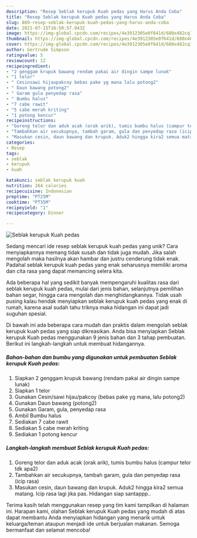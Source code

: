 ```yaml
---
description: "Resep Seblak kerupuk Kuah pedas yang Harus Anda Coba"
title: "Resep Seblak kerupuk Kuah pedas yang Harus Anda Coba"
slug: 869-resep-seblak-kerupuk-kuah-pedas-yang-harus-anda-coba
date: 2021-07-15T16:50:57.043Z
image: https://img-global.cpcdn.com/recipes/4e3912305e0f641d/680x482cq70/seblak-kerupuk-kuah-pedas-foto-resep-utama.jpg
thumbnail: https://img-global.cpcdn.com/recipes/4e3912305e0f641d/680x482cq70/seblak-kerupuk-kuah-pedas-foto-resep-utama.jpg
cover: https://img-global.cpcdn.com/recipes/4e3912305e0f641d/680x482cq70/seblak-kerupuk-kuah-pedas-foto-resep-utama.jpg
author: Gertrude Simpson
ratingvalue: 5
reviewcount: 12
recipeingredient:
- "2 genggam krupuk bawang rendam pakai air dingin sampe lunak"
- "1 telor"
- " Cesinsawi hijaupakcoy bebas pake yg mana lalu potong2"
- " Daun bawang potong2"
- " Garam gula penyedap rasa"
- " Bumbu halus"
- "7 cabe rawit"
- "5 cabe merah kriting"
- "1 potong kencur"
recipeinstructions:
- "Goreng telor dan aduk acak (orak arik), tumis bumbu halus (campur telor tdk apa2)"
- "Tambahkan air secukupnya, tambah garam, gula dan penyedap rasa (icip rasa)"
- "Masukan cesin, daun bawang dan krupuk. Aduk2 hingga kira2 semua matang. Icip rasa lagi jika pas. Hidangan siap santappp.."
categories:
- Resep
tags:
- seblak
- kerupuk
- kuah

katakunci: seblak kerupuk kuah 
nutrition: 264 calories
recipecuisine: Indonesian
preptime: "PT25M"
cooktime: "PT35M"
recipeyield: "1"
recipecategory: Dinner

---
```



![Seblak kerupuk Kuah pedas](https://img-global.cpcdn.com/recipes/4e3912305e0f641d/680x482cq70/seblak-kerupuk-kuah-pedas-foto-resep-utama.jpg)

Sedang mencari ide resep seblak kerupuk kuah pedas yang unik? Cara menyiapkannya memang tidak susah dan tidak juga mudah. Jika salah mengolah maka hasilnya akan hambar dan justru cenderung tidak enak. Padahal seblak kerupuk kuah pedas yang enak seharusnya memiliki aroma dan cita rasa yang dapat memancing selera kita.

Ada beberapa hal yang sedikit banyak mempengaruhi kualitas rasa dari seblak kerupuk kuah pedas, mulai dari jenis bahan, selanjutnya pemilihan bahan segar, hingga cara mengolah dan menghidangkannya. Tidak usah pusing kalau hendak menyiapkan seblak kerupuk kuah pedas yang enak di rumah, karena asal sudah tahu triknya maka hidangan ini dapat jadi suguhan spesial.




Di bawah ini ada beberapa cara mudah dan praktis dalam mengolah seblak kerupuk kuah pedas yang siap dikreasikan. Anda bisa menyiapkan Seblak kerupuk Kuah pedas menggunakan 9 jenis bahan dan 3 tahap pembuatan. Berikut ini langkah-langkah untuk membuat hidangannya.

<!--inarticleads1-->

##### Bahan-bahan dan bumbu yang digunakan untuk pembuatan Seblak kerupuk Kuah pedas:

1. Siapkan 2 genggam krupuk bawang (rendam pakai air dingin sampe lunak)
1. Siapkan 1 telor
1. Gunakan  Cesin/sawi hijau/pakcoy (bebas pake yg mana, lalu potong2)
1. Gunakan  Daun bawang (potong2)
1. Gunakan  Garam, gula, penyedap rasa
1. Ambil  Bumbu halus
1. Sediakan 7 cabe rawit
1. Sediakan 5 cabe merah kriting
1. Sediakan 1 potong kencur




<!--inarticleads2-->

##### Langkah-langkah membuat Seblak kerupuk Kuah pedas:

1. Goreng telor dan aduk acak (orak arik), tumis bumbu halus (campur telor tdk apa2)
1. Tambahkan air secukupnya, tambah garam, gula dan penyedap rasa (icip rasa)
1. Masukan cesin, daun bawang dan krupuk. Aduk2 hingga kira2 semua matang. Icip rasa lagi jika pas. Hidangan siap santappp..




Terima kasih telah menggunakan resep yang tim kami tampilkan di halaman ini. Harapan kami, olahan Seblak kerupuk Kuah pedas yang mudah di atas dapat membantu Anda menyiapkan hidangan yang menarik untuk keluarga/teman ataupun menjadi ide untuk berjualan makanan. Semoga bermanfaat dan selamat mencoba!
